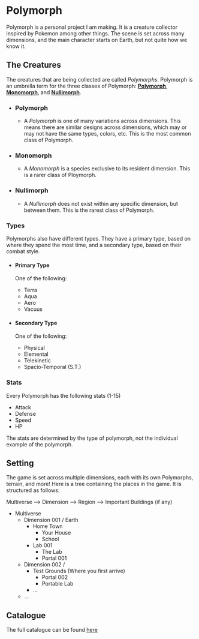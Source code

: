 # Polymorph
Polymorph is a personal project I am making.
It is a creature collector inspired by Pokemon among other things. The scene is set across many dimensions, and the main character starts on Earth, but not quite how we know it.


## The Creatures
The creatures that are being collected are called *Polymorphs*.
Polymorph is an umbrella term for the three classes of Polymorph: [**Polymorph**](#polymorph-1), [**Monomorph**](#monomorph), and [**Nullimorph**](#nullimorph).


* ### Polymorph
    * A *Polymorph* is one of many variations across dimensions. This means there are similar designs across dimensions, which may or may not have the same types, colors, etc.
    This is the most common class of Polymorph.


* ### Monomorph
    * A *Monomorph* is a species exclusive to its resident dimension.
    This is a rarer class of Ploymorph.


* ### Nullimorph
    * A *Nullimorph* does not exist within any specific dimension, but between them.
    This is the rarest class of Polymorph.


### Types
Polymorphs also have different types. They have a primary type, based on where they spend the most time, and a secondary type, based on their combat style.

* #### Primary Type
    One of the following:
    * Terra
    * Aqua
    * Aero
    * Vacuus

* #### Secondary Type
    One of the following:
    * Physical
    * Elemental
    * Telekinetic
    * Spacio-Temporal (S.T.)

### Stats
Every Polymorph has the following stats (1-15)

* Attack
* Defense
* Speed
* HP

The stats are determined by the type of polymorph, not the individual example of the polymorph.


## Setting
The game is set across multiple dimensions, each with its own Polymorphs, terrain, and more!
Here is a tree containing the places in the game.
It is structured as follows:

Multiverse --> Dimension --> Region --> Important Buildings (if any)

* Multiverse
    * Dimension 001 / Earth
        * Home Town
            * Your House
            * School
        * Lab 001
            * The Lab
            * Portal 001
    * Dimension 002 / 
        * Test Grounds
            (Where you first arrive)
            * Portal 002
            * Portable Lab
        * ...
    * ...


## Catalogue
The full catalogue can be found [here](catalogue.md)
